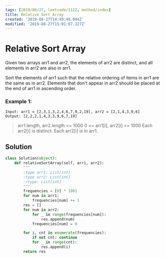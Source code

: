 ```yaml
---
tags: [2019/08/27, leetcode/1122, method/index]
title: Relative Sort Array
created: '2019-08-27T14:49:48.004Z'
modified: '2019-08-27T15:01:07.327Z'
---
```


# Relative Sort Array

Given two arrays arr1 and arr2, the elements of arr2 are distinct, and all elements in arr2 are also in arr1.

Sort the elements of arr1 such that the relative ordering of items in arr1 are the same as in arr2.  Elements that don't appear in arr2 should be placed at the end of arr1 in ascending order.

### Example 1:

```
Input: arr1 = [2,3,1,3,2,4,6,7,9,2,19], arr2 = [2,1,4,3,9,6]
Output: [2,2,2,1,4,3,3,9,6,7,19]
```

> arr1.length, arr2.length <= 1000
> 0 <= arr1[i], arr2[i] <= 1000
> Each arr2[i] is distinct.
> Each arr2[i] is in arr1.

## Solution

```python
class Solution(object):
    def relativeSortArray(self, arr1, arr2):
        """
        :type arr1: List[int]
        :type arr2: List[int]
        :rtype: List[int]
        """
        frequencies = [0] * 1001
        for num in arr1:
            frequencies[num] += 1
        res = []
        for num in arr2:
            for _ in range(frequencies[num]):
                res.append(num)
            frequencies[num] = 0

        for i, cnt in enumerate(frequencies):
            if not cnt: continue
            for _ in range(cnt):
                res.append(i)
        return res
```
